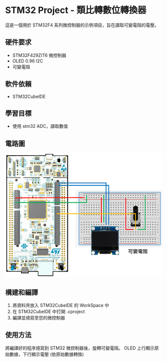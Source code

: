 # STM32 Project - 類比轉數位轉換器

這是一個用於 STM32F4 系列微控制器的示例項目，旨在讀取可變電阻的電壓。

## 硬件要求

- STM32F429ZIT6 微控制器
- OLED 0.96 I2C
- 可變電阻

## 軟件依賴

- STM32CubeIDE

## 學習目標

- 使用 stm32 ADC，讀取數值

## 電路圖

![STM32 Board](images/circuit.png)

## 構建和編譯

1. 將資料夾放入 STM32CubeIDE 的 WorkSpace 中
2. 在 STM32CubeIDE 中打開 .cproject
3. 編譯並燒寫至您的微控制器

## 使用方法

將編譯好的程序燒寫到 STM32 微控制器後，旋轉可變電阻。
OLED 上行顯示原始數據，下行顯示電壓 (依原始數據轉換)
